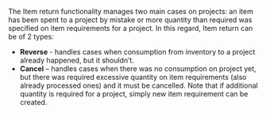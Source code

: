 The Item return functionality manages two main cases on projects: an item has been spent to a project by mistake or more quantity than required was specified on item requirements for a project.
In this regard, Item return can be of 2 types:
- **Reverse** - handles cases when consumption from inventory to a project already happened, but it shouldn’t.
- **Cancel** – handles cases when there was no consumption on project yet, but there was required excessive quantity on item requirements (also already processed ones) and it must be cancelled. Note that if additional quantity is required for a project, simply new item requirement can be created.
